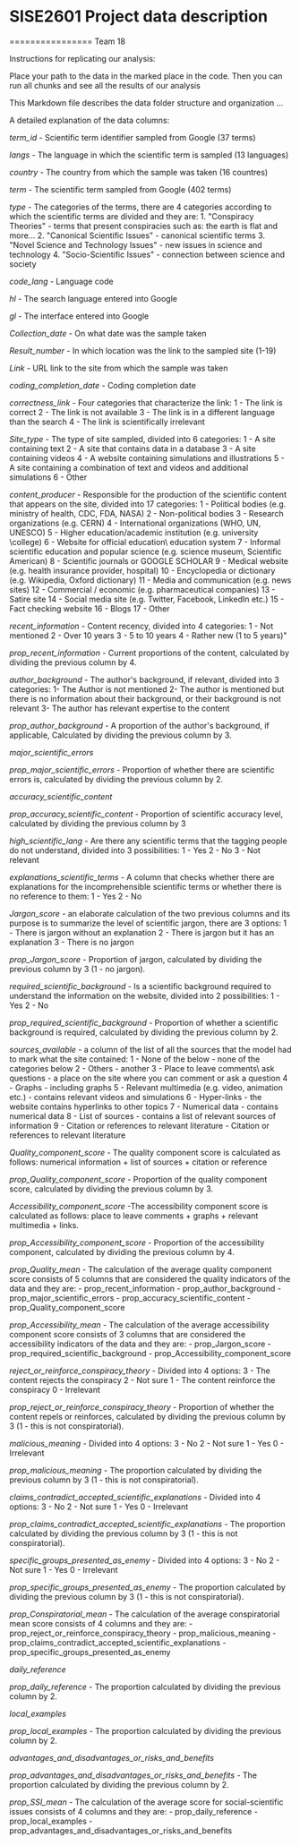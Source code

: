 # SISE2601 Project data description
================
Team 18

Instructions for replicating our analysis:

Place your path to the data in the marked place in the code. Then you can run all chunks and see all the results of our analysis

This Markdown file describes the data folder structure and organization ...

A detailed explanation of the data columns:

*term_id* - Scientific term identifier sampled from Google (37 terms)

*langs* - The language in which the scientific term is sampled (13 languages)

*country* - The country from which the sample was taken (16 countres)

*term* - The scientific term sampled from Google (402 terms)

*type* - The categories of the terms, there are 4 categories according to which the scientific terms are divided and they are:
    1. "Conspiracy Theories" - terms that present conspiracies such as: the earth is flat and more...
    2. "Canonical Scientific Issues" - canonical scientific terms
    3. "Novel Science and Technology Issues" - new issues in science and technology
    4. "Socio-Scientific Issues" - connection between science and society

*code_lang* - Language code

*hl* - The search language entered into Google

*gl* - The interface entered into Google

*Collection_date* - On what date was the sample taken

*Result_number* - In which location was the link to the sampled site (1-19)

*Link* - URL link to the site from which the sample was taken

*coding_completion_date* - Coding completion date 

*correctness_link* - Four categories that characterize the link: 
    1 - The link is correct
    2 - The link is not available
    3 - The link is in a different language than the search
    4 - The link is scientifically irrelevant


*Site_type* - The type of site sampled, divided into 6 categories:
    1 - A site containing text
    2 - A site that contains data in a database
    3 - A site containing videos
    4 - A website containing simulations and illustrations
    5 - A site containing a combination of text and videos and additional simulations
    6 - Other

*content_producer* - Responsible for the production of the scientific content that appears on the site, divided into 17 categories:
    1 - Political bodies (e.g. ministry of health, CDC, FDA, NASA)
    2 - Non-political bodies
    3 - Research organizations (e.g. CERN)
    4 - International organizations (WHO, UN, UNESCO)
    5 - Higher education/academic institution (e.g. university \college)
    6 - Website for official education\ education system
    7 - Informal scientific education and popular science (e.g. science museum, Scientific American)
    8 - Scientific journals or GOOGLE SCHOLAR
    9 - Medical website (e.g. health insurance provider, hospital)
    10 - Encyclopedia or dictionary (e.g. Wikipedia, Oxford dictionary)
    11 - Media and communication (e.g. news sites)
    12 - Commercial / economic (e.g. pharmaceutical companies)
    13 - Satire site
    14 - Social media site (e.g. Twitter, Facebook, LinkedIn etc.)
    15 - Fact checking website
    16 - Blogs
    17 - Other

*recent_information* - Content recency, divided into 4 categories:
    1 - Not mentioned
    2 - Over 10 years
    3 - 5 to 10 years
    4 - Rather new (1 to 5 years)"

*prop_recent_information* - Current proportions of the content, calculated by dividing the previous column by 4.

*author_background* - The author's background, if relevant, divided into 3 categories:
    1- The Author is not mentioned
    2- The author is mentioned but there is no information about their background, or their background is not relevant
    3- The author has relevant expertise to the content

*prop_author_background* - A proportion of the author's background, if applicable, Calculated by dividing the previous column by 3.

*major_scientific_errors*

*prop_major_scientific_errors* - Proportion of whether there are scientific errors is, calculated by dividing the previous column by 2.

*accuracy_scientific_content*

*prop_accuracy_scientific_content* - Proportion of scientific accuracy level, calculated by dividing the previous column by 3

*high_scientific_lang* - Are there any scientific terms that the tagging people do not understand, divided into 3 possibilities:
    1 - Yes
    2 - No
    3 - Not relevant

*explanations_scientific_terms* -
A column that checks whether there are explanations for the incomprehensible scientific terms or whether there is no reference to them:
    1 - Yes
    2 - No

*Jargon_score* - an elaborate calculation of the two previous columns and its purpose is to summarize the level of scientific jargon, there are 3 options:
    1 - There is jargon without an explanation
    2 - There is jargon but it has an explanation
    3 - There is no jargon
    
*prop_Jargon_score*  - Proportion of jargon, calculated by dividing the previous column by 3 (1 - no jargon).

*required_scientific_background* - Is a scientific background required to understand the information on the website, divided into 2 possibilities:
    1 - Yes
    2 - No

*prop_required_scientific_background* - Proportion of whether a scientific background is required, calculated by dividing the previous column by 2.

*sources_available* - a column of the list of all the sources that the model had to mark what the site contained:
    1 - None of the below - none of the categories below
    2 - Others - another
    3 - Place to leave comments\ ask questions - a place on the site where you can comment or ask a question
    4 - Graphs - including graphs
    5 - Relevant multimedia (e.g. video, animation etc.) - contains relevant videos and simulations
    6 - Hyper-links - the website contains hyperlinks to other topics
    7 - Numerical data - contains numerical data
    8 - List of sources - contains a list of relevant sources of information
    9 - Citation or references to relevant literature - Citation or references to relevant literature

*Quality_component_score* - The quality component score is calculated as follows: numerical information + list of sources + citation or reference

*prop_Quality_component_score* - Proportion of the quality component score, calculated by dividing the previous column by 3.

*Accessibility_component_score* -The accessibility component score is calculated as follows: place to leave comments + graphs + relevant multimedia + links.

*prop_Accessibility_component_score* - Proportion of the accessibility component, calculated by dividing the previous column by 4.

*prop_Quality_mean* - The calculation of the average quality component score consists of 5 columns that are considered the quality indicators of the data and they are:
    - prop_recent_information
    - prop_author_background
    - prop_major_scientific_errors
    - prop_accuracy_scientific_content
    - prop_Quality_component_score


*prop_Accessibility_mean* - The calculation of the average accessibility component score consists of 3 columns that are considered the accessibility indicators of the data and they are:
    - prop_Jargon_score
    - prop_required_scientific_background
    - prop_Accessibility_component_score

*reject_or_reinforce_conspiracy_theory* -
Divided into 4 options:
    3 - The content rejects the conspiracy
    2 - Not sure
    1 - The content reinforce the conspiracy
    0 - Irrelevant

*prop_reject_or_reinforce_conspiracy_theory* - Proportion of whether the content repels or reinforces, calculated by dividing the previous column by 3 (1 - this is not conspiratorial).

*malicious_meaning* - Divided into 4 options:
    3 - No
    2 - Not sure
    1 - Yes
    0 - Irrelevant

*prop_malicious_meaning* - The proportion calculated by dividing the previous column by 3 (1 - this is not conspiratorial).

*claims_contradict_accepted_scientific_explanations* - Divided into 4 options:
    3 - No
    2 - Not sure
    1 - Yes
    0 - Irrelevant

*prop_claims_contradict_accepted_scientific_explanations* - The proportion calculated by dividing the previous column by 3 (1 - this is not conspiratorial).

*specific_groups_presented_as_enemy* - Divided into 4 options:
    3 - No
    2 - Not sure
    1 - Yes
    0 - Irrelevant

*prop_specific_groups_presented_as_enemy* - The proportion calculated by dividing the previous column by 3 (1 - this is not conspiratorial).

*prop_Conspiratorial_mean* - The calculation of the average conspiratorial mean score consists of 4 columns and they are:
    - prop_reject_or_reinforce_conspiracy_theory
    - prop_malicious_meaning
    - prop_claims_contradict_accepted_scientific_explanations
    - prop_specific_groups_presented_as_enemy

*daily_reference*

*prop_daily_reference* - The proportion calculated by dividing the previous column by 2.

*local_examples*

*prop_local_examples* - The proportion calculated by dividing the previous column by 2.

*advantages_and_disadvantages_or_risks_and_benefits*

*prop_advantages_and_disadvantages_or_risks_and_benefits* - The proportion calculated by dividing the previous column by 2.

*prop_SSI_mean* - The calculation of the average score for social-scientific issues consists of 4 columns and they are:
    - prop_daily_reference
    - prop_local_examples
    - prop_advantages_and_disadvantages_or_risks_and_benefits
